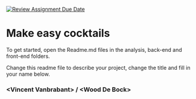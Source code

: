 [![Review Assignment Due Date](https://classroom.github.com/assets/deadline-readme-button-22041afd0340ce965d47ae6ef1cefeee28c7c493a6346c4f15d667ab976d596c.svg)](https://classroom.github.com/a/twPj_hbU)
# Make easy cocktails

To get started, open the Readme.md files in the analysis, back-end and front-end folders.

Change this readme file to describe your project, change the title and fill in your name below.

### \<Vincent Vanbrabant\> / \<Wood De Bock\>
